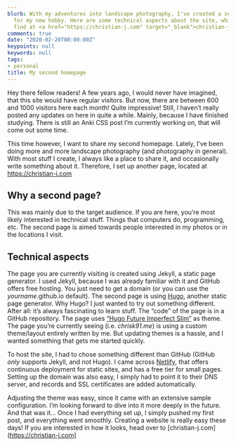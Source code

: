 ```yaml
---
blurb: With my adventures into landscape photography, I've created a second homepage
  for my new hobby. Here are some technical aspects about the site, which you can
  find at <a href="https://christian-j.com" target="_blank">christian-j.com</a>
comments: true
date: "2020-02-20T00:00:00Z"
keypoints: null
keywords: null
tags:
- personal
title: My second homepage
---
```


Hey there fellow readers! A few years ago, I would never have imagined, that this site would have regular visitors. But now, there are between 600 and 1000 visitors here each month! Quite impressive! Still, I haven’t really posted any updates on here in quite a while. Mainly, because I have finished studying. There is still an Anki CSS post I’m currently working on, that will come out some time.

This time however, I want to share my second homepage. Lately, I’ve been doing more and more landscape photography (and photography in general). With most stuff I create, I always like a place to share it, and occasionally write something about it. Therefore, I set up another page, located at https://christian-j.com

## Why a second page?
This was mainly due to the target audience. If you are here, you’re most likely interested in technical stuff. Things that computers do, programming, etc. The second page is aimed towards people interested in my photos or in the locations I visit.

## Technical aspects
The page you are currently visiting is created using Jekyll, a static page generator. I used Jekyll, because I was already familiar with it and GitHub offers free hosting. You just need to get a domain (or you can use the *yourname*.github.io default). The second page is using [Hugo]( https://gohugo.io/), another static page generator. Why Hugo? I just wanted to try out something different. After all: it’s always fascinating to learn stuff.
The “code” of the page is in a GitHub repository. The page uses [“Hugo Future Imperfect Slim”]( https://github.com/pacollins/hugo-future-imperfect-slim) as theme. The page you’re currently seeing (i.e. *chrisk91.me*) is using a custom theme/layout entirely written by me. But updating themes is a hassle, and I wanted something that gets me started quickly.

To host the site, I had to chose something different than GitHub (GitHub _only_ supports Jekyll, and not Hugo). I came across [Netlify](https://www.netlify.com/), that offers continuous deployment for static sites, and has a free tier for small pages. Setting up the domain was also easy, I simply had to point it to their DNS server, and records and SSL certificates are added automatically.

Adjusting the theme was easy, since it came with an extensive sample configuration. I’m looking forward to dive into it more deeply in the future.
And that was it… Once I had everything set up, I simply pushed my first post, and everything went smoothly. Creating a website is really easy these days! If you are interested in how it looks, head over to [christian-j.com](https://christian-j.com]
